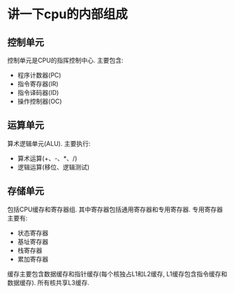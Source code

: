 # 讲一下cpu的内部组成

## 控制单元

控制单元是CPU的指挥控制中心. 主要包含:
- 程序计数器(PC)
- 指令寄存器(IR)
- 指令译码器(ID)
- 操作控制器(OC)


## 运算单元

算术逻辑单元(ALU). 主要执行:
- 算术运算(+、-、*、/)
- 逻辑运算(移位、逻辑测试)

## 存储单元

包括CPU缓存和寄存器组. 其中寄存器包括通用寄存器和专用寄存器. 专用寄存器主要有:

- 状态寄存器
- 基址寄存器
- 栈寄存器
- 累加寄存器

缓存主要包含数据缓存和指针缓存(每个核独占L1和L2缓存, L1缓存包含指令缓存和数据缓存). 所有核共享L3缓存.